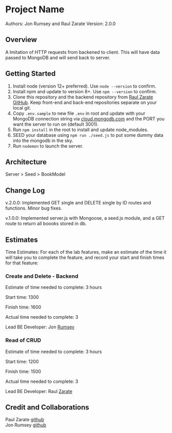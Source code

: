 # Project Name

Authors: Jon Rumsey and Raul Zarate
Version: 2.0.0

## Overview

A Imitation of HTTP requests from backened to client. This will have data passed to MongoDB and will send back to server.

## Getting Started

1. Install node (version 12+ preferred). Use `node --version` to confirm.  
1. Install npm and update to version 8+. Use `npm --version` to confirm.  
1. Clone this repository and the backend repository from [Raul Zarate GitHub](https://github.com/zaratr). Keep front-end and back-end repositories separate on your local git.  
1. Copy `.env.sample` to new file `.env` in root and update with your MongoDB connection string via [cloud.mongodb.com](https://cloud.mongodb.com) and the PORT you want the server to run on (default 3001).  
1. Run `npm install` in the root to install and update node_modules.  
1. SEED your database using `npm run ./seed.js` to put some dummy data into the mongodb in the sky.  
1. Run `nodemon` to launch the server.  

## Architecture

Server > Seed > BookModel

## Change Log

v.2.0.0: Implemented GET single and DELETE single by ID routes and functions. Minor bug fixes.  

v.1.0.0: Implemented server.js with Mongoose, a seed.js module, and a GET route to return all boooks stored in db.  

## Estimates

Time Estimates: For each of the lab features, make an estimate of the time it will take you to complete the feature, and record your start and finish times for that feature:

### Create and Delete - Backend

Estimate of time needed to complete: 3 hours

Start time: 1300

Finish time: 1600

Actual time needed to complete: 3

Lead BE Developer: Jon [Rumsey](https://github.com/nojronatron)  

### Read of CRUD

Estimate of time needed to complete: 3 hours

Start time: 1200

Finish time: 1500

Actual time needed to complete: 3

Lead BE Developer: Raul [Zarate](https://github.com/zaratr)  

## Credit and Collaborations

Paul Zarate [github](https://github.com/zaratr)  
Jon Rumsey [github](https://github.com/nojronatron)  
